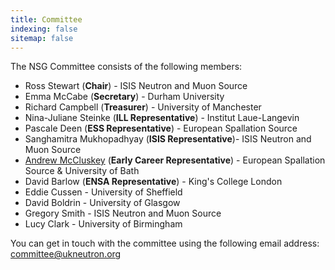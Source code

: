 ```yaml
---
title: Committee
indexing: false
sitemap: false
---
```


The NSG Committee consists of the following members:
- Ross Stewart (**Chair**) - ISIS Neutron and Muon Source
- Emma McCabe (**Secretary**) - Durham University 
- Richard Campbell (**Treasurer**) - University of Manchester
- Nina-Juliane Steinke (**ILL Representative**) - Institut Laue-Langevin
- Pascale Deen (**ESS Representative**) - European Spallation Source
- Sanghamitra Mukhopadhyay (**ISIS Representative**)- ISIS Neutron and Muon Source
- [Andrew McCluskey](https://armccluskey.com) (**Early Career Representative**) - European Spallation Source & University of Bath
- David Barlow (**ENSA Representative**) - King's College London
- Eddie Cussen - University of Sheffield
- David Boldrin - University of Glasgow
- Gregory Smith - ISIS Neutron and Muon Source
- Lucy Clark - University of Birmingham

You can get in touch with the committee using the following email address: [committee@ukneutron.org](mailto:committee@ukneutron.org)
